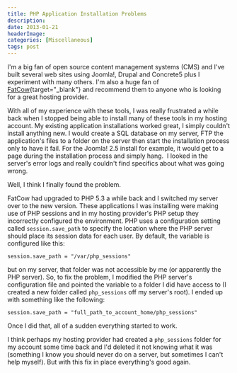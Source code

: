 ```yaml
---
title: PHP Application Installation Problems
description: 
date: 2013-01-21
headerImage: 
categories: [Miscellaneous]
tags: post
---
```


I'm a big fan of open source content management systems (CMS) and I've built several web sites using Joomla!, Drupal and Concrete5 plus I experiment with many others. I'm also a huge fan of [FatCow](https://fatcow.com/join/index.bml?AffID=607551){target="_blank"} and recommend them to anyone who is looking for a great hosting provider.

With all of my experience with these tools, I was really frustrated a while back when I stopped being able to install many of these tools in my hosting account. My existing application installations worked great, I simply couldn't install anything new. I would create a SQL database on my server, FTP the application's files to a folder on the server then start the installation process only to have it fail. For the Joomla! 2.5 install for example, it would get to a page during the installation process and simply hang.  I looked in the server's error logs and really couldn't find specifics about what was going wrong.

Well, I think I finally found the problem.

FatCow had upgraded to PHP 5.3 a while back and I switched my server over to the new version. These applications I was installing were making use of PHP sessions and in my hosting provider's PHP setup they incorrectly configured the environment. PHP uses a configuration setting called `session.save_path` to specify the location where the PHP server should place its session data for each user. By default, the variable is configured like this:

```text
session.save_path = "/var/php_sessions"
```

but on my server, that folder was not accessible by me (or apparently the PHP server). So, to fix the problem, I modified the PHP server's configuration file and pointed the variable to a folder I did have access to (I created a new folder called `php_sessions` off my server's root). I ended up with something like the following:

```text
session.save_path = "full_path_to_account_home/php_sessions"
```

Once I did that, all of a sudden everything started to work.

I think perhaps my hosting provider had created a `php_sessions` folder for my account some time back and I'd deleted it not knowing what it was (something I know you should never do on a server, but sometimes I can't help myself). But with this fix in place everything's good again.